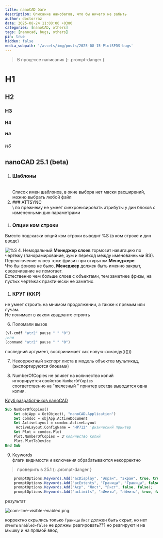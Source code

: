```yaml
---
title: nanoCAD баги
description: Описание нанобагов, что бы ничего не забыть
author: doctorraz
date: 2025-08-24 11:00:00 +0300
categories: [nanoCAD, others]
tags: [nanocad, bugs, others]
pin: true
hidden: false
media_subpath: '/assets/img/posts/2025-08-15-PlotSPDS-bugs'
---
```


> В процессе написания
{: .prompt-danger }
 
 # H1
 ## H2
 ### H3
 #### H4
 ##### H5
 ###### H6
 
## nanoCAD 25.1 (beta)

<ol>
<li> <H3 id="section1"> Шаблоны </H3> </li><br>
Список имен шаблонов, в окне выбора нет маски расширений, можно выбрать любой файл

<li> ### ATTSYNC </li> \
по прежнему не умеет синхронизировать атрибуты у дин блоков с измененными дин параметрами

</ol>

1. ### Опции ком строки
Вместо подсказки опций ком строки выводит %S (в ком строке и дин вводе)

![%S](com-line-options.png
)
4. Немодальный **Менеджер слоев** тормозит навигацию по чертежу (панорамирование, зум и переход между именованными ВЭ).<br> 
Переключение слоев тоже фризит при открытом **Менеджере**. <br> 
Что бы фризов не было, **Менеджер** должен быть именно закрыт, сворачивание не помогает.<br>
Естественно чем больше слоев с объектами, тем заметнее фризы, на пустых чертежах практически не заметно.

1. ### КРУГ (ККР)
 не умеет строить на мнимом продолжении, а также к прямым или лучам. <br>
Не понимает в каком квадранте строить

6. Поломали вызов
```lisp
(vl-cmdf "atr2" pause " " "0")
;или
(command "atr2" pause " " "0")
```
последний аргумент, воспринимает как новую команду((()))

7. Некорректный экспорт листа в модель объектов мультикад, (экспортируются блоками)

8. NumberOfCopies не влияет на количество копий <br>
игнорируется свойство `NumberOfCopies`<br>
соответственно на "железный " принтер всегда выводится одна копия.

[Клуб разработчиков nanoCAD](https://developer.nanocad.ru/redmine/issues/854)

```vb
Sub NumberOfCopies()
    Set objApp = GetObject(, "nanoCAD.Application")
    Set comdoc = objApp.ActiveDocument
    Set ActiveLayout = comdoc.ActiveLayout
     ActiveLayout.ConfigName = "HP712" 'физический принтер
    Set Plot = comdoc.Plot
    Plot.NumberOfCopies = 3'количество копий
    Plot.PlotToDevice
End Sub
```

9. Keywords <br>
флаги видимости и включения обрабатываются некорректно

> проверить в 25.1
{: .prompt-danger }

```csharp
    promptOptions.Keywords.Add("acDisplay", "Экран", "Экран", true, true);
    promptOptions.Keywords.Add("acExtents", "Границы", "Границы", false, true);
    promptOptions.Keywords.Add("Acp", "Лист", "Лист", false, false);
    promptOptions.Keywords.Add("acLimits", "лИмиты", "лИмиты", true, false);
```
результат 

![com-line-visible-enabled.png](com-line-visible-enabled.png)

корректно скрылись только `Границы`
`Лист` должен быть скрыт, но нет
`лИмиты` `Enabled=false` не должны реагировать??? но реагируют и на мышку и на прямой ввод

